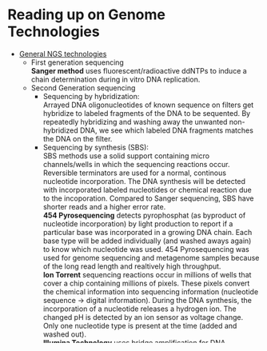 # Reading up on Genome Technologies
* [General NGS technologies](https://github.com/compbiozurich/UZH-BIO392/blob/master/course-material/2020/2018-04-01___Slatko-et-al.__Next-Generation-Sequencing-Technologies__Curr-Prot-Mol-Biol__review.pdf)
    * First generation sequencing  
    **Sanger method** uses fluorescent/radioactive ddNTPs to induce a chain determination during in vitro DNA replication.
    * Second Generation sequencing
      - Sequencing by hybridization:  
      Arrayed DNA oligonucleotides of known sequence on filters get hybridize to labeled fragments of the DNA to be sequented. By repeatedly hybridizing and washing away the unwanted non-hybridized DNA, we see which labeled DNA fragments matches the DNA on the filter.
      - Sequencing by synthesis (SBS):  
      SBS methods use a solid support containing micro channels/wells in which the sequencing reactions occur. Reversible terminators are used for a normal, continous nucleotide incorporation. The DNA synthesis will be detected with incorporated labeled nucleotides or chemical reaction due to the incoporation. Compared to Sanger sequencing, SBS have shorter reads and a higher error rate.  
      **454 Pyrosequencing** detects pyrophosphat (as byproduct of nucleotide incorporation) by light production to report if a particular base was incorporated in a growing DNA chain. Each base type will be added individually (and washed aways again) to know which nucleotide was used. 454 Pyrosequencing was used for genome sequencing and metagenome samples because of the long read length and realtively high throughput.   
      **Ion Torrent** sequencing reactions occur in millions of wells that cover a chip containing millions of pixels. These pixels convert the chemical information into sequencing information (nucleotide sequence -> digital information). During the DNA synthesis, the incorporation of a nucleotide releases a hydrogen ion. The changed pH is detected by an ion sensor as voltage change. Only one nucleotide type is present at the time (added and washed out).  
      **Illumina Technology** uses bridge amplification for DNA reproduction. The DNA molecules have adapters on each end of the strand. The glass slide contains complementary oligonucleotides matching the DNA adapters. The DNA strand makes a bridge (both adapters on the glass slide), amplifies and stands up again (no longer bridge formation). At the end, the glass slide is full of clonal DNA clusters. The incorporation nucleotides are labeled with fluorescent what can be imagined directly. Illumina sequencing supports genomic sequencing, exome and targeted sequencing, metagenomics, RNA sequencing, CHIP-seq and methylome methods. The problem of Illumina is the lacking reproduction synchrony of the cluster what can lead to a reduction of cycles.   
     * Third Generation sequencing  
     The third generation of sequencing uses large fragment single molecule (DNA and RNA).   
     **Pacific Biosiences** (PacBio sequencing, **S**ingle **M**olecule **R**eal **T**ime sequencing) enables to sequent very long fragments (30-50kb or longer). An engineered DNA polymerase bounds the to be sequenced DNA and is attached to the bottom of a well. The reaction of incorporating nucleotide can be detected by the emiting light. The nucleotides are fluorescent labeled. After incoporation, the label washed away together with the not used nucleotides. The PacBio technology is a real time sequencing imaging and detection process. It can detect nucleotides with base modification e.g. methylation. PacBio has a high error rate but this can be surmounted due to the high amount of reads.
     * Fourth Generation sequencing  
     By **Nanopore-based DNA sequencing** goes a long DNA molecule (100kb DNA) through nanopores (made by transmembrane proteins). The passaging (regulated by motor proteins i.e. DNA polymerase) can be detected in real time by a linked detector. Each nucleotide provides a characteristic electronic signal that is recorded as a current disruption event of the membrane. When the DNA left a nanopore, the pore is avaiable for use by another DNA molecule. This technology doesn't need much space and is easy to handle. Nanopore technology offers a low-cost DNA, direct RNA and PCR-free cDNA sequencing. Same as PacBio, Nanopore technology identifies base modifications. The high error rate is but can be circumvented by the large number of sequenced molecules.  
* count based vs. intensity based as principle   
By the intensity based methode (e.g. DNA microarray), you look at the fluorescence intensity of the label. This is a more qualitative way to evaluate your experiment. The count based methode (e.g. RNA sequencing) is quantitative since you count the outcome.
* BONUS: dig deeper for some molecular-cytogenetic techniques: 
  * [SNP, aCGH arrays](https://github.com/compbiozurich/UZH-BIO392/blob/master/course-material/2020/2011-07-18___Schaaf%2C-Wiesnieszka-and-Beaudet__Copy-Number-and-SNP-Arrays-in-Clinical-Diagnostics__Ann-Rev-Genom__review.pdf)    

|     **a**rray **C**omparative **G**enomic **H**ybridisation     |                             **S**ingle **N**ucleotide **P**olymorphism                             |
|:---------------------------------------------------------------:|:--------------------------------------------------------------------------------------------------:|
| Single sequence oligonucleotides of ~ 60bp                      | Two 20-60bp oligonucleotides of different sequence                                                 |
| Two labeled DNAs (patient and control) per hybridization        | Only patient DNA labeled and hybridizied                                                           |
| Resolution down to size of oligonucleotides; exon by exon       | Resolution limited by SNP distribution and signal to background                                    |
| No detection of **U**ni**P**arental **D**isony or consanguinity | Able to detect consanguinity and most UPD                                                          |
| Limited SNP addition possible recently                          | Detection of most known clinically relevant **C**opy **N**number **V**ariants but not exon by exon |
  * SKY, M-FISH
  * chromosomal CGH
